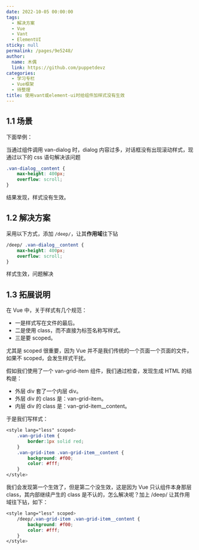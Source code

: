 ```yaml
---
date: 2022-10-05 00:00:00
tags: 
  - 解决方案
  - Vue
  - Vant
  - ElementUI
sticky: null
permalink: /pages/9e5248/
author: 
  name: 木偶
  link: https://github.com/puppetdevz
categories: 
  - 学习专栏
  - Vue框架
  - 待整理
title: 使用vant或element-ui时给组件加样式没有生效
---
```




<!-- more -->

## 1.1 场景

下面举例：

当通过组件调用 van-dialog 时，dialog 内容过多，对话框没有出现滚动样式，现通过以下的 css 语句解决该问题

```css
.van-dialog__content {
    max-height: 400px;
    overflow: scroll;
}
```

结果发现，样式没有生效。

## 1.2 解决方案

采用以下方式，添加 `/deep/`，让其**作用域**往下钻 

```css
/deep/ .van-dialog__content {
    max-height: 400px;
    overflow: scroll;
}
```

样式生效，问题解决

## 1.3 拓展说明

在 Vue 中，关于样式有几个规范：

- 一是样式写在文件的最后。
- 二是使用 class，而不直接为标签名称写样式。
- 三是要 scoped。

尤其是 scoped 很重要，因为 Vue 并不是我们传统的一个页面一个页面的文件，如果不 scoped，会发生样式干扰。

假如我们使用了一个 van-grid-item 组件，我们通过检查，发现生成 HTML 的结构是：

- 外层 div 套了一个内层 div。
- 外层 div 的 class 是：van-grid-item。
- 内层 div 的 class 是：van-grid-item__content。

于是我们写样式：

```css
<style lang="less" scoped>
	.van-grid-item { 
        border:1px solid red; 
	}
	.van-grid-item .van-grid-item__content { 
        background: #f00; 
        color: #fff; 
	}
</style>
```

我们会发现第一个生效了，但是第二个没生效，这是因为 Vue 只认组件本身那层 class，其内部继续产生的 class 是不认的，怎么解决呢？加上 /deep/ 让其作用域往下钻，如下：

```css
<style lang="less" scoped>
	/deep/.van-grid-item .van-grid-item__content { 
        background: #f00; 
        color: #fff; 
	}
</style>
```



